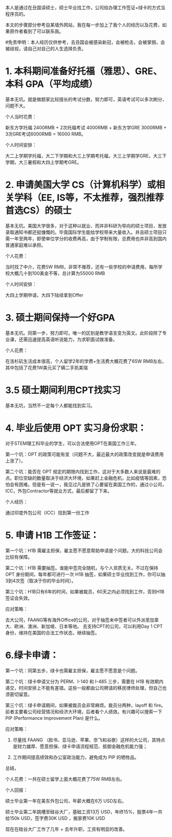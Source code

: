 本人是通过在丑国读硕士，硕士毕业找工作，公司给办理工作签证+绿卡的方式当程序员的。

本文的步骤部分参考自某墙外网站，我在每一步加上了我个人的经历以及花费，如果原作者看到了可以联系我。



#免责申明：本人经历仅供参考，去丑国会被感染新冠，会被枪击，会被掌掴，会被歧视，请自己对自己的人生选择负责。



# 1. 本科期间准备好托福（雅思）、GRE、本科 GPA（平均成绩）
基本无坑。就是做题家比较擅长的考试分数，努力即可，英语考试可以多次刷分，问题不大。

个人当时花费：

新东方学托福 2400RMB + 2次托福考试 4000RMB + 新东方学GRE 3000RMB + 3次GRE考试6000RMB = 16000 RMB。

个人时间安排：

大二上学期学托福，大二下学期和大三上学期考托福，大三上学期学GRE，大三下学期，大三暑假和大四上学期考GRE。



# 2. 申请美国大学 CS（计算机科学）或相关学科（EE, IS等，不太推荐，强烈推荐首选CS）的硕士

基本无坑。美国大学很多，对于这种以就业、而并非科研为导向的硕士项目，发放录取通知书都还挺慷慨的。毕竟国际学生能给学校带来大量收入。并且硕士项目只需一年至两年，即使单位学分的收费再高，由于学制有限，总费用也并非高到国内普通家庭难以承担。

个人花费：

当时找了中介，花费5W RMB，非常不推荐，还有一些学校的申请费用，每所学校大概几十到100美金不等，总计算为55000 RMB

个人时间安排：

大四上学期申请，大四下陆续拿到Offer


# 3. 硕士期间保持一个好GPA

基本无坑。同第一步，努力即可。唯一的区别是教学语言变为英文。此阶段除了专业课，还需迅速提高英语听说能力，为求职面试做准备。

个人花费：

在洛杉矶生活成本很高，个人留学2年的学费+生活费大概花费了65W RMB左右，其中包括了花费1W美元买了辆二手凯美瑞



# 3.5 硕士期间利用CPT找实习

基本无坑，当然不一定每个人都能找到实习。



# 4. 毕业后使用 OPT 实习身份求职：

对于STEM理工科毕业的学生，可以合法使用OPT在美国工作三年。

第一个坑：OPT 的政策可能有变（问题不大，最近最大的政策改变就是申请费用上涨了）。

第二个坑：能否在 OPT 规定的期限内找到工作，这对于大多数人来说是最难的点。职位空缺的数量取决于经济大环境，如果赶上金融危机，比如疫情等因素，恐怕会有困难。但是有一说一，我见过凡是铁了心要留在美国工作的，通过小公司，ICC，外包Contractor等就业方式，最后都留了下来。



个人经历：

通过印度外包公司（ICC）找到第一份工作



# 5. 申请 H1B 工作签证：

第一个坑：H1B 需雇主担保，雇主愿不愿意帮助申请是个问题。大的科技公司会比较有保障。

第二个坑：H1B 需要抽签。谁能中签完全随机，与个人资质无关。不过在保持 OPT 身份期间，每年都可进行一次 H1B 抽签，如果硕士毕业找到工作，你可以抽3到4次签（取决于你的毕业时间）。

第三个坑：H1B只有6年的时间，如果被裁员，60天之内必须找到工作，否则H1B签证会失效。

应对策略：

去大公司，FAANG等有海外Office的公司，对于抽签未中签者可以外派至加拿大、欧洲、澳洲、新加坡、日本等地。
去支持CPT的公司，可以利用Day 1 CPT身份，维持在美国的合法工作状态，继续抽签。

# 6.绿卡申请：

第一个坑：同第五步，绿卡也需雇主担保，雇主愿不愿意是个问题。

第二个坑：绿卡申请又分为 PERM、I-140 和 I-485 三步，需要在 H1B 有效期内递交，时间安排上不能有差错。这些一般都由公司聘请的移民律师处理，但自己也须密切留意。

第三个坑：绿卡申请期间，如果被裁员会非常麻烦。裁员分两种，layoff 和 fire。前者主要看公司经营情况和经济大环境，后者看个人绩效。有兴趣可以搜索一下 PIP (Performance Improvement Plan) 是什么。

应对策略：

1. 尽量找 FAANG （脸书、亚马逊、苹果、奈飞和谷歌）这样的大公司，其特点是财力雄厚、愿意担保、绿卡申请流程规范、抵御金融危机能力强；

2. 工作期间提高绩效和办公室政治能力，避免成为 PIP 的牺牲品。



总结，

个人花费：一共在硕士留学上面大概花费了75W RMB左右。

个人回报：

硕士毕业第一年在美东外包公司，年薪大概在6万 USD左右。

硕士毕业第二年跳槽至硅谷大厂，基础工资13万 USD，年终15%，股票4年一共给150k USD，签字费30K USD ，搬家费10K USD

现在在硅谷大厂工作了几年 + 去年升职，工资有明显的改善。
